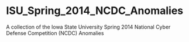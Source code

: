 ISU_Spring_2014_NCDC_Anomalies
==============================

A collection of the Iowa State University Spring 2014 National Cyber Defense Competition (NCDC) Anomalies
